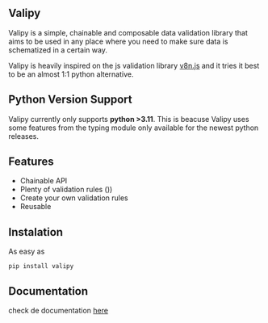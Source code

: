 ## Valipy

Valipy is a simple, chainable and composable data validation library that aims to be used in any place where you need to make sure data is schematized in a certain way.

Valipy is heavily inspired on the js validation library [v8n.js](https://github.com/imbrn/v8n) and it tries it best to be an almost 1:1 python alternative.

## Python Version Support

Valipy currently only supports **python >3.11**. This is beacuse Valipy uses some features from the typing module only available for the newest python releases.

## Features

- Chainable API
- Plenty of validation rules  ())
- Create your own validation rules
- Reusable

## Instalation

As easy as

`pip install valipy`

## Documentation

check de documentation [here](https://dynamic-parfait-94cabc.netlify.app/#/)
